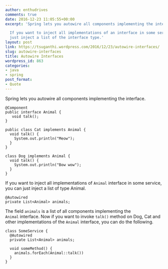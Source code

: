 ```yaml
---
author: enthudrives
comments: true
date: 2016-12-23 11:05:55+00:00
excerpt: 'Spring lets you autowire all components implementing the interface.

  If you want to inject all implementations of an interface in some service, you can
  just inject a list of the interface type.'
layout: post
link: https://tsuganthi.wordpress.com/2016/12/23/autowire-interfaces/
slug: autowire-interfaces
title: Autowire Interfaces
wordpress_id: 863
categories:
- java
- spring
post_format:
- Quote
---
```


Spring lets you autowire all components implementing the interface.

    
    @Component
    public interface Animal {
       void talk();
    }

    public class Cat implements Animal {
      void talk() {
        System.out.println("Meow");
      }
    }
    
    class Dog implements Animal {
      void talk() {
        System.out.println("Bow wow");
      }
    }


If you want to inject all implementations of `Animal` interface in some service, you can just inject a list of type Animal.

    @Autowired
    private List<Animal> animals;

The field `animals` is a list of all components implementing the `Animal` interface. Now if you want to invoke `talk()` method on Dog, Cat and other implementations of the `Animal` interface, you can do the following.

    
    class SomeService {
      @Autowired
      private List<Animal> animals;
    
      void someMethod() {
        animals.forEach(Animal::talk())
      }
    }




